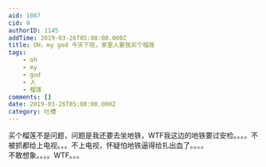 ```yaml
---
aid: 1087
cid: 9
authorID: 1145
addTime: 2019-03-26T05:08:00.000Z
title: OH，my god 今天下班，家里人要我买个榴莲
tags:
    - oh
    - my
    - god
    - 人
    - 榴莲
comments: []
date: 2019-03-26T05:08:00.000Z
category: 吐槽
---
```


买个榴莲不是问题，问题是我还要去坐地铁，WTF我这边的地铁要过安检。。。。不被抓都给上电视。。。不上电视，怀疑怕地铁逼得给扎出血了。。。。  
不敢想象。。。。WTF。。。
